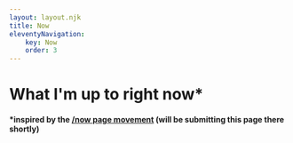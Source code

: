 ```yaml
---
layout: layout.njk
title: Now
eleventyNavigation:
    key: Now
    order: 3
---
```


# What I'm up to right now*

<!-- January 2022 -->
<!-- web dev, life, school, employment -->

#### *inspired by the [/now page movement](https://nownownow.com) (will be submitting this page there shortly)